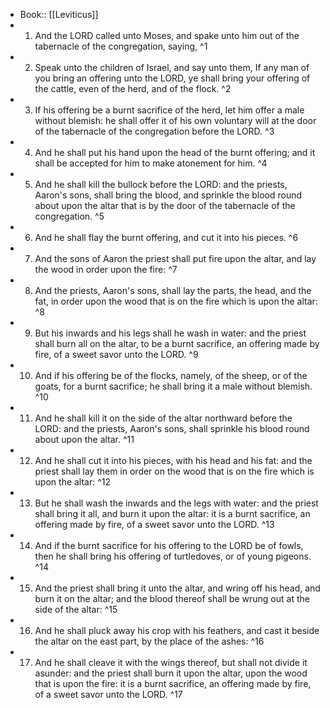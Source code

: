 - Book:: [[Leviticus]]
- 1. And the LORD called unto Moses, and spake unto him out of the tabernacle of the congregation, saying, ^1
- 2. Speak unto the children of Israel, and say unto them, If any man of you bring an offering unto the LORD, ye shall bring your offering of the cattle, even of the herd, and of the flock. ^2
- 3. If his offering be a burnt sacrifice of the herd, let him offer a male without blemish: he shall offer it of his own voluntary will at the door of the tabernacle of the congregation before the LORD. ^3
- 4. And he shall put his hand upon the head of the burnt offering; and it shall be accepted for him to make atonement for him. ^4
- 5. And he shall kill the bullock before the LORD: and the priests, Aaron's sons, shall bring the blood, and sprinkle the blood round about upon the altar that is by the door of the tabernacle of the congregation. ^5
- 6. And he shall flay the burnt offering, and cut it into his pieces. ^6
- 7. And the sons of Aaron the priest shall put fire upon the altar, and lay the wood in order upon the fire: ^7
- 8. And the priests, Aaron's sons, shall lay the parts, the head, and the fat, in order upon the wood that is on the fire which is upon the altar: ^8
- 9. But his inwards and his legs shall he wash in water: and the priest shall burn all on the altar, to be a burnt sacrifice, an offering made by fire, of a sweet savor unto the LORD. ^9
- 10. And if his offering be of the flocks, namely, of the sheep, or of the goats, for a burnt sacrifice; he shall bring it a male without blemish. ^10
- 11. And he shall kill it on the side of the altar northward before the LORD: and the priests, Aaron's sons, shall sprinkle his blood round about upon the altar. ^11
- 12. And he shall cut it into his pieces, with his head and his fat: and the priest shall lay them in order on the wood that is on the fire which is upon the altar: ^12
- 13. But he shall wash the inwards and the legs with water: and the priest shall bring it all, and burn it upon the altar: it is a burnt sacrifice, an offering made by fire, of a sweet savor unto the LORD. ^13
- 14. And if the burnt sacrifice for his offering to the LORD be of fowls, then he shall bring his offering of turtledoves, or of young pigeons. ^14
- 15. And the priest shall bring it unto the altar, and wring off his head, and burn it on the altar; and the blood thereof shall be wrung out at the side of the altar: ^15
- 16. And he shall pluck away his crop with his feathers, and cast it beside the altar on the east part, by the place of the ashes: ^16
- 17. And he shall cleave it with the wings thereof, but shall not divide it asunder: and the priest shall burn it upon the altar, upon the wood that is upon the fire: it is a burnt sacrifice, an offering made by fire, of a sweet savor unto the LORD. ^17
